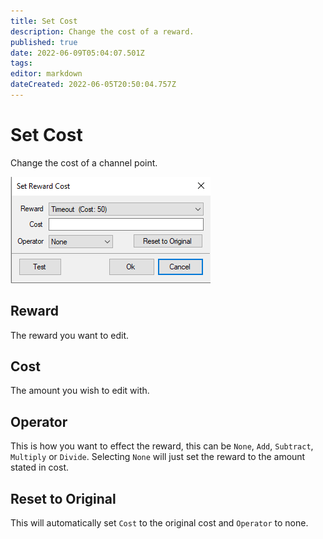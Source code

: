 ```yaml
---
title: Set Cost
description: Change the cost of a reward.
published: true
date: 2022-06-09T05:04:07.501Z
tags: 
editor: markdown
dateCreated: 2022-06-05T20:50:04.757Z
---
```


# Set Cost
Change the cost of a channel point.

![setcostpopup.png](/sb-wiki-images/setcostpopup.png)

## Reward
The reward you want to edit.

## Cost

The amount you wish to edit with.

## Operator
This is how you want to effect the reward, this can be `None`, `Add`, `Subtract`, `Multiply` or `Divide`. Selecting `None` will just set the reward to the amount stated in cost.

## Reset to Original

This will automatically set `Cost` to the original cost and `Operator` to none.

